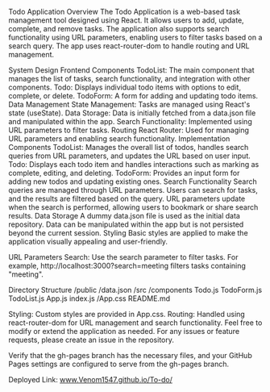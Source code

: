 Todo Application
Overview
The Todo Application is a web-based task management tool designed using React. It allows users to add, update, complete, and remove tasks. The application also supports search functionality using URL parameters, enabling users to filter tasks based on a search query. The app uses react-router-dom to handle routing and URL management.

System Design
Frontend Components
TodoList: The main component that manages the list of tasks, search functionality, and integration with other components.
Todo: Displays individual todo items with options to edit, complete, or delete.
TodoForm: A form for adding and updating todo items.
Data Management
State Management: Tasks are managed using React's state (useState).
Data Storage: Data is initially fetched from a data.json file and manipulated within the app.
Search Functionality: Implemented using URL parameters to filter tasks.
Routing
React Router: Used for managing URL parameters and enabling search functionality.
Implementation
Components
TodoList: Manages the overall list of todos, handles search queries from URL parameters, and updates the URL based on user input.
Todo: Displays each todo item and handles interactions such as marking as complete, editing, and deleting.
TodoForm: Provides an input form for adding new todos and updating existing ones.
Search Functionality
Search queries are managed through URL parameters.
Users can search for tasks, and the results are filtered based on the query.
URL parameters update when the search is performed, allowing users to bookmark or share search results.
Data Storage
A dummy data.json file is used as the initial data repository.
Data can be manipulated within the app but is not persisted beyond the current session.
Styling
Basic styles are applied to make the application visually appealing and user-friendly.

URL Parameters
Search: Use the search parameter to filter tasks. For example, http://localhost:3000?search=meeting filters tasks containing "meeting".

Directory Structure
/public
  /data.json
/src
  /components
    Todo.js
    TodoForm.js
    TodoList.js
  App.js
  index.js
/App.css
README.md

Styling: Custom styles are provided in App.css.
Routing: Handled using react-router-dom for URL management and search functionality.
Feel free to modify or extend the application as needed. For any issues or feature requests, please create an issue in the repository.

Verify that the gh-pages branch has the necessary files, and your GitHub Pages settings are configured to serve from the gh-pages branch.

Deployed Link: www.Venom1547.github.io/To-do/
